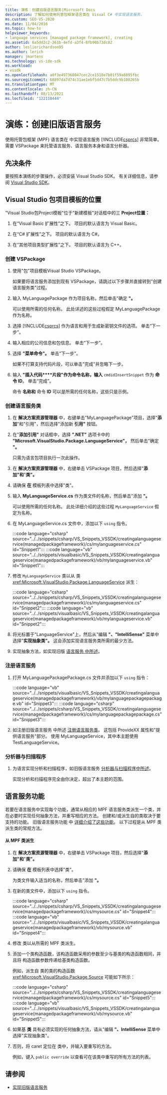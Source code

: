 ```yaml
---
title: 演练：创建旧版语言服务|Microsoft Docs
description: 了解如何使用托管包框架语言类在 Visual C# 中实现语言服务。
ms.custom: SEO-VS-2020
ms.date: 11/04/2016
ms.topic: how-to
helpviewer_keywords:
- language services [managed package framework], creating
ms.assetid: 6a5dd2c2-261b-4efd-a3f4-8fb90b73dc82
author: leslierichardson95
ms.author: lerich
manager: jmartens
ms.technology: vs-ide-sdk
ms.workload:
- vssdk
ms.openlocfilehash: a0f3e497368047cec2ce1518e7b01f59a8895fbc
ms.sourcegitcommit: 68897da7d74c31ae1ebf5d47c7b5ddc9b108265b
ms.translationtype: MT
ms.contentlocale: zh-CN
ms.lasthandoff: 08/13/2021
ms.locfileid: "122110444"
---
```

# <a name="walkthrough-creating-a-legacy-language-service"></a>演练：创建旧版语言服务
使用托管包框架 (MPF) 语言类在 中实现语言服务 [!INCLUDE[csprcs](../../data-tools/includes/csprcs_md.md)] 非常简单。 需要 VSPackage 来托管语言服务、语言服务本身和语言分析器。

## <a name="prerequisites"></a>先决条件
 要按照本演练的步骤操作，必须安装 Visual Studio SDK。 有关详细信息，请参阅 [Visual Studio SDK](../../extensibility/visual-studio-sdk.md)。

## <a name="locations-for-the-visual-studio-package-project-template"></a>Visual Studio 包项目模板的位置
 "Visual Studio包Project模板"位于"新建模板"对话框中的三 **Project位置：**

1. 在“Visual Basic 扩展性”之下。 项目的默认语言为 Visual Basic。

2. 在“C# 扩展性”之下。 项目的默认语言为 C#。

3. 在“其他项目类型扩展性”之下。 项目的默认语言为 C++。

### <a name="create-a-vspackage"></a>创建 VSPackage

1. 使用"包"项目模板Visual Studio VSPackage。

    如果要将语言服务添加到现有 VSPackage，请跳过以下步骤并直接转到"创建语言服务类"过程。

2. 输入 MyLanguagePackage 作为项目名称，然后单击"确定 **"。**

    可以使用所需的任何名称。 此处详述的这些过程假定 MyLanguagePackage 作为名称。

3. 选择 [!INCLUDE[csprcs](../../data-tools/includes/csprcs_md.md)] 作为语言和用于生成新密钥文件的选项。 单击“下一步”。

4. 输入相应的公司信息和包信息。 单击“下一步”。

5. 选择 **"菜单命令"。** 单击“下一步”。

    如果不打算支持代码片段，可以单击"完成"并忽略下一步。

6. 输入 **"插入代码****片段"作为命令名称，输入** `cmdidInsertSnippet` 作为 **命令 ID**。 单击“完成”。

    命令 **名称和** 命令 **ID** 可以是所需的任何名称，这些只是示例。

### <a name="create-the-language-service-class"></a>创建语言服务类

1. 在 **解决方案资源管理器** 中，右键单击"MyLanguagePackage"项目，选择"**添加**"和"引用"，然后选择"添加新 **引用"** 按钮。

2. 在"**添加引用"** 对话框中，选择 **".NET"** 选项卡中的 **"Microsoft.VisualStudio.Package.LanguageService"，** 然后单击"确定 **"。**

     只需为语言包项目执行一次此操作。

3. 在 **解决方案资源管理器** 中，右键单击 VSPackage 项目，然后选择"**添加"和**"**类"。**

4. 请确保 **在** 模板列表中选择"类"。

5. 输入 **MyLanguageService.cs** 作为类文件的名称，然后单击"添加 **"。**

     可以使用所需的任何名称。 此处详细介绍的这些过程 `MyLanguageService` 假定为名称。

6. 在 MyLanguageService.cs 文件中，添加以下 `using` 指令。

     :::code language="csharp" source="../../snippets/csharp/VS_Snippets_VSSDK/creatingalanguageservice(managedpackageframework)/cs/mylanguageservice.cs" id="Snippet1":::
     :::code language="vb" source="../../snippets/visualbasic/VS_Snippets_VSSDK/creatingalanguageservice(managedpackageframework)/vb/mylanguageservice.vb" id="Snippet1":::

7. 修改 `MyLanguageService` 类以从 类 <xref:Microsoft.VisualStudio.Package.LanguageService> 派生：

     :::code language="csharp" source="../../snippets/csharp/VS_Snippets_VSSDK/creatingalanguageservice(managedpackageframework)/cs/mylanguageservice.cs" id="Snippet2":::
     :::code language="vb" source="../../snippets/visualbasic/VS_Snippets_VSSDK/creatingalanguageservice(managedpackageframework)/vb/mylanguageservice.vb" id="Snippet2":::

8. 将光标置于"LanguageService"上，然后从"编辑 **"、"IntelliSense"** 菜单中选择"**实现抽象类"。** 这会添加实现语言服务类所需的最少方法。

9. 实现抽象方法，如实现旧版 [语言服务 中所述](../../extensibility/internals/implementing-a-legacy-language-service2.md)。

### <a name="register-the-language-service"></a>注册语言服务

1. 打开 MyLanguagePackagePackage.cs 文件并添加以下 `using` 指令：

     :::code language="vb" source="../../snippets/visualbasic/VS_Snippets_VSSDK/creatingalanguageservice(managedpackageframework)/vb/mylanguagepackagepackage.vb" id="Snippet3":::
     :::code language="csharp" source="../../snippets/csharp/VS_Snippets_VSSDK/creatingalanguageservice(managedpackageframework)/cs/mylanguagepackagepackage.cs" id="Snippet3":::

2. 如注册旧版语言服务 中所述 [注册语言服务类](../../extensibility/internals/registering-a-legacy-language-service1.md)。 这包括 ProvideXX 属性和"提供语言服务"部分。 使用 MyLanguageService，其中本主题使用 TestLanguageService。

### <a name="the-parser-and-scanner"></a>分析器与扫描程序

1. 为语言实现分析和扫描程序，如旧版语言服务 [分析器与扫描程序中所述](../../extensibility/internals/legacy-language-service-parser-and-scanner.md)。

     实现分析和扫描程序完全由你决定，超出了本主题的范围。

## <a name="language-service-features"></a>语言服务功能
 若要在语言服务中实现每个功能，通常从相应的 MPF 语言服务类派生一个类，并在必要时实现任何抽象方法，并重写相应的方法。 创建和/或派生自的类取决于要支持的功能。 旧版语言服务功能 中 [详细介绍了这些功能](../../extensibility/internals/legacy-language-service-features1.md)。 以下过程是从 MPF 类派生类的常规方法。

#### <a name="deriving-from-an-mpf-class"></a>从 MPF 类派生

1. 在 **解决方案资源管理器** 中，右键单击 VSPackage 项目，然后选择"**添加"和**"**类"。**

2. 请确保 **在** 模板列表中选择"类"。

     为类文件输入适当的名称，然后单击"添加 **"。**

3. 在新的类文件中，添加以下 `using` 指令。

     :::code language="csharp" source="../../snippets/csharp/VS_Snippets_VSSDK/creatingalanguageservice(managedpackageframework)/cs/mysource.cs" id="Snippet4":::
     :::code language="vb" source="../../snippets/visualbasic/VS_Snippets_VSSDK/creatingalanguageservice(managedpackageframework)/vb/mysource.vb" id="Snippet4":::

4. 修改 类以从所需的 MPF 类派生。

5. 添加一个类构造函数，该构造函数采用的参数至少与基类的构造函数相同，并且将 构造函数参数传递给基类构造函数。

     例如，派生自 类的类的构造函数 <xref:Microsoft.VisualStudio.Package.Source> 可能如下所示：

     :::code language="csharp" source="../../snippets/csharp/VS_Snippets_VSSDK/creatingalanguageservice(managedpackageframework)/cs/mysource.cs" id="Snippet5":::
     :::code language="vb" source="../../snippets/visualbasic/VS_Snippets_VSSDK/creatingalanguageservice(managedpackageframework)/vb/mysource.vb" id="Snippet5":::

6. 如果基 **类** 具有必须实现的任何抽象方法，请从"编辑 **"、IntelliSense** 菜单中选择"实现抽象类"。

7. 否则，将 caret 定位在 类中，并输入要重写的方法。

     例如，键入 `public override` 以查看可在该类中重写的所有方法的列表。

## <a name="see-also"></a>请参阅
- [实现旧版语言服务](../../extensibility/internals/implementing-a-legacy-language-service1.md)
